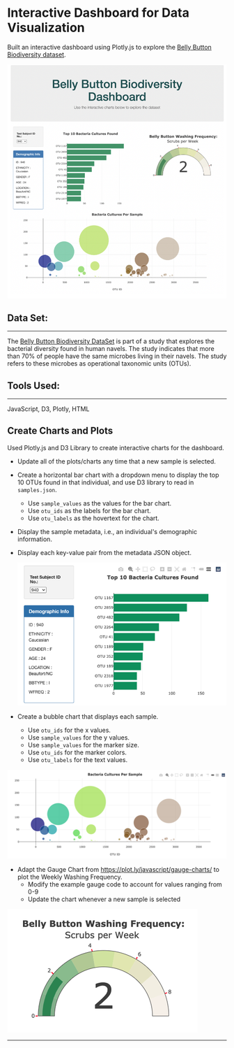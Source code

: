 # Interactive Dashboard for Data Visualization

Built an interactive dashboard using Plotly.js to explore the [Belly Button Biodiversity dataset](http://robdunnlab.com/projects/belly-button-biodiversity/).

![](Images/Dashboard.png)

## Data Set:
-----

The [Belly Button Biodiversity DataSet](http://robdunnlab.com/projects/belly-button-biodiversity/results-and-data/) is part of a study that explores the bacterial diversity found in human navels. The study indicates that more than 70% of people have the same microbes living in their navels. The study refers to these microbes as operational taxonomic units (OTUs).


## Tools Used:
----
JavaScript, D3, Plotly, HTML

## Create Charts and Plots

Used Plotly.js and D3 Library to create interactive charts for the dashboard. 

- Update all of the plots/charts any time that a new sample is selected.

- Create a horizontal bar chart with a dropdown menu to display the top 10 OTUs found in that individual, and use D3 library to read in `samples.json`.
  - Use `sample_values` as the values for the bar chart.
  - Use `otu_ids` as the labels for the bar chart.
  - Use `otu_labels` as the hovertext for the chart.

- Display the sample metadata, i.e., an individual's demographic information.
- Display each key-value pair from the metadata JSON object.

  ![bar Chart](Images/bar_chart2.png)

- Create a bubble chart that displays each sample.
  - Use `otu_ids` for the x values.
  - Use `sample_values` for the y values.
  - Use `sample_values` for the marker size.
  - Use `otu_ids` for the marker colors.
  - Use `otu_labels` for the text values.

![Bubble Chart](Images/bubble_chart2.png)

- Adapt the Gauge Chart from <https://plot.ly/javascript/gauge-charts/> to plot the Weekly Washing Frequency.
    - Modify the example gauge code to account for values ranging from 0-9
    - Update the chart whenever a new sample is selected

![Gauge Chart](Images/gauge_chart.png)

- - -

